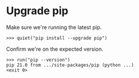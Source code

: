# Upgrade pip

Make sure we're running the latest pip.

    >>> quiet("pip install --upgrade pip")

Confirm we're on the expected version.

    >>> run("pip --version")
    pip 21.0 from .../site-packages/pip (python ...)
    <exit 0>
